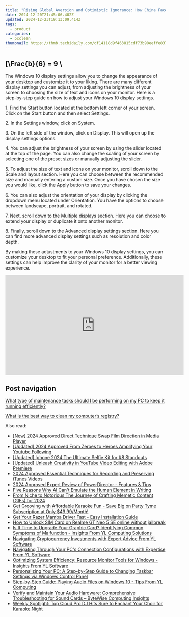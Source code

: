 ```yaml
---
title: "Rising Global Aversion and Optimistic Ignorance: How China Faces the 'Once-in-a-Century Change' In International Ties After Pandemic Ends"
date: 2024-12-20T21:45:06.402Z
updated: 2024-12-23T19:13:09.414Z
tags:
  - product
categories:
  - pcclean
thumbnail: https://thmb.techidaily.com/df14118d9f463815cdf73b98eeffe83796c8ab688c142d4fe510c3cae0e58079.jpg
---
```


## \[\Frac{b}{6} = 9 \

The Windows 10 display settings allow you to change the appearance of your desktop and customize it to your liking. There are many different display settings you can adjust, from adjusting the brightness of your screen to choosing the size of text and icons on your monitor. Here is a step-by-step guide on how to adjust your Windows 10 display settings. 

1\. Find the Start button located at the bottom left corner of your screen. Click on the Start button and then select Settings.

2\. In the Settings window, click on System.

3\. On the left side of the window, click on Display. This will open up the display settings options. 

4\. You can adjust the brightness of your screen by using the slider located at the top of the page. You can also change the scaling of your screen by selecting one of the preset sizes or manually adjusting the slider.

5\. To adjust the size of text and icons on your monitor, scroll down to the Scale and layout section. Here you can choose between the recommended size and manually entering a custom size. Once you have chosen the size you would like, click the Apply button to save your changes.

6\. You can also adjust the orientation of your display by clicking the dropdown menu located under Orientation. You have the options to choose between landscape, portrait, and rotated.

7\. Next, scroll down to the Multiple displays section. Here you can choose to extend your display or duplicate it onto another monitor.

8\. Finally, scroll down to the Advanced display settings section. Here you can find more advanced display settings such as resolution and color depth. 

By making these adjustments to your Windows 10 display settings, you can customize your desktop to fit your personal preference. Additionally, these settings can help improve the clarity of your monitor for a better viewing experience.

<!-- affiliate ads begin -->
<iframe width="560" height="315" src="https://www.youtube.com/embed/LaGNHfAT92w?si=bvHo1iYK2JBIPtRo" title="YouTube video player" frameborder="0" allow="accelerometer; autoplay; clipboard-write; encrypted-media; gyroscope; picture-in-picture; web-share" referrerpolicy="strict-origin-when-cross-origin" allowfullscreen></iframe>
<!-- affiliate ads end -->

## Post navigation

[What type of maintenance tasks should I be performing on my PC to keep it running efficiently?](https://tools.techidaily.com/pcclean/products/)

[What is the best way to clean my computer’s registry?](https://tools.techidaily.com/pcclean/products/)

<ins class="adsbygoogle"
     style="display:block"
     data-ad-format="autorelaxed"
     data-ad-client="ca-pub-7571918770474297"
     data-ad-slot="1223367746"></ins>

<ins class="adsbygoogle"
     style="display:block"
     data-ad-client="ca-pub-7571918770474297"
     data-ad-slot="8358498916"
     data-ad-format="auto"
     data-full-width-responsive="true"></ins>

<span class="atpl-alsoreadstyle">Also read:</span>
<div><ul>
<li><a href="https://desktop-recording.techidaily.com/new-2024-approved-direct-technique-swap-film-direction-in-media-player/"><u>[New] 2024 Approved Direct Technique Swap Film Direction in Media Player</u></a></li>
<li><a href="https://youtube-docs.techidaily.com/ed-2024-approved-from-zeroes-to-heroes-amplifying-your-youtube-following/"><u>[Updated] 2024 Approved From Zeroes to Heroes Amplifying Your Youtube Following</u></a></li>
<li><a href="https://fox-glue.techidaily.com/updated-iphone-2024-the-ultimate-selfie-kit-for-8-standouts/"><u>[Updated] Iphone 2024 The Ultimate Selfie Kit for #8 Standouts</u></a></li>
<li><a href="https://youtube-lab.techidaily.com/ed-unleash-creativity-in-youtube-video-editing-with-adobe-premiere/"><u>[Updated] Unleash Creativity in YouTube Video Editing with Adobe Premiere</u></a></li>
<li><a href="https://video-screen-grab.techidaily.com/2024-approved-essential-techniques-for-recording-and-preserving-itunes-videos/"><u>2024 Approved Essential Techniques for Recording and Preserving iTunes Videos</u></a></li>
<li><a href="https://some-techniques.techidaily.com/2024-approved-expert-review-of-powerdirector-features-and-tips/"><u>2024 Approved Expert Review of PowerDirector - Features & Tips</u></a></li>
<li><a href="https://tech-hub.techidaily.com/five-reasons-why-ai-cant-emulate-the-human-element-in-writing/"><u>Five Reasons Why AI Can't Emulate the Human Element in Writing</u></a></li>
<li><a href="https://some-knowledge.techidaily.com/from-niche-to-notorious-the-journey-of-crafting-memetic-content-gifs-for-2024/"><u>From Niche to Notorious The Journey of Crafting Memetic Content (GIFs) for 2024</u></a></li>
<li><a href="https://win-exclusive.techidaily.com/get-grooving-with-affordable-karaoke-fun-save-big-on-party-tyme-subscription-at-only-4999month/"><u>Get Grooving with Affordable Karaoke Fun - Save Big on Party Tyme Subscription at Only $49.99/Month!</u></a></li>
<li><a href="https://win-dash.techidaily.com/get-your-razer-mamba-driver-fast-easy-installation-guide/"><u>Get Your Razer Mamba Driver Fast - Easy Installation Guide</u></a></li>
<li><a href="https://sim-unlock.techidaily.com/how-to-unlock-sim-card-on-realme-gt-neo-5-se-online-without-jailbreak-by-drfone-android/"><u>How to Unlock SIM Card on Realme GT Neo 5 SE online without jailbreak</u></a></li>
<li><a href="https://win-exclusive.techidaily.com/is-it-time-to-upgrade-your-graphic-card-identifying-common-symptoms-of-malfunction-insights-from-yl-computing-solutions/"><u>Is It Time to Upgrade Your Graphic Card? Identifying Common Symptoms of Malfunction - Insights From YL Computing Solutions</u></a></li>
<li><a href="https://win-exclusive.techidaily.com/navigating-cryptocurrency-investments-with-expert-advice-from-yl-software/"><u>Navigating Cryptocurrency Investments with Expert Advice From YL Software</u></a></li>
<li><a href="https://win-exclusive.techidaily.com/navigating-through-your-pcs-connection-configurations-with-expertise-from-yl-software/"><u>Navigating Through Your PC's Connection Configurations with Expertise From YL Software</u></a></li>
<li><a href="https://win-exclusive.techidaily.com/optimizing-system-efficiency-resource-monitor-tools-for-windows-insights-from-yl-software/"><u>Optimizing System Efficiency: Resource Monitor Tools for Windows - Insights From YL Software</u></a></li>
<li><a href="https://win-exclusive.techidaily.com/personalizing-your-pc-a-step-by-step-guide-to-changing-taskbar-settings-via-windows-control-panel/"><u>Personalizing Your PC: A Step-by-Step Guide to Changing Taskbar Settings via Windows Control Panel</u></a></li>
<li><a href="https://win-exclusive.techidaily.com/step-by-step-guide-playing-audio-files-on-windows-10-tips-from-yl-computing/"><u>Step-by-Step Guide: Playing Audio Files on Windows 10 - Tips From YL Computing</u></a></li>
<li><a href="https://win-exclusive.techidaily.com/verify-and-maintain-your-audio-hardware-comprehensive-troubleshooting-for-sound-cards-bytewise-computing-insights/"><u>Verify and Maintain Your Audio Hardware: Comprehensive Troubleshooting for Sound Cards – ByteWise Computing Insights</u></a></li>
<li><a href="https://win-exclusive.techidaily.com/weekly-spotlight-top-cloud-pro-dj-hits-sure-to-enchant-your-choir-for-karaoke-night/"><u>Weekly Spotlight: Top Cloud Pro DJ Hits Sure to Enchant Your Choir for Karaoke Night</u></a></li>
</ul></div>

